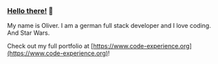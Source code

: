<!--
**vollborn/vollborn** is a ✨ _special_ ✨ repository because its `README.md` (this file) appears on your GitHub profile.

Here are some ideas to get you started:

- 🔭 I’m currently working on ...
- 🌱 I’m currently learning ...
- 👯 I’m looking to collaborate on ...
- 🤔 I’m looking for help with ...
- 💬 Ask me about ...
- 📫 How to reach me: ...
- 😄 Pronouns: ...
- ⚡ Fun fact: ...
-->

### [Hello there!](https://www.youtube.com/watch?v=rEq1Z0bjdwc) 🌠

My name is Oliver. I am a german full stack developer and I love coding.
<br />And Star Wars.

Check out my full portfolio at [https://www.code-experience.org](https://www.code-experience.org)!
